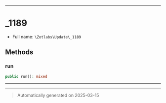***

# _1189





* Full name: `\Zotlabs\Update\_1189`




## Methods


### run



```php
public run(): mixed
```












***


***
> Automatically generated on 2025-03-15
